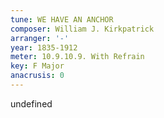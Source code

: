 ```yaml
---
tune: WE HAVE AN ANCHOR
composer: William J. Kirkpatrick
arranger: '-'
year: 1835-1912
meter: 10.9.10.9. With Refrain
key: F Major
anacrusis: 0
---
```

undefined